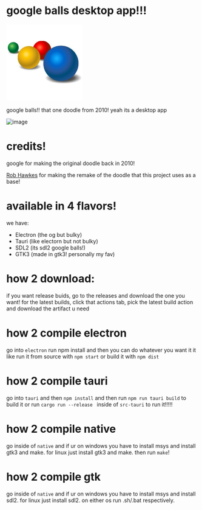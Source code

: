 # google balls desktop app!!!

<img src="balls.png" alt="google balls" width="200"/>

google balls!! that one doodle from 2010! yeah its a desktop app

<img width="802" height="632" alt="image" src="https://github.com/user-attachments/assets/d57395c8-8e59-4b80-a463-c3799a636f1e" />

# credits!
google for making the original doodle back in 2010!

[Rob Hawkes](https://github.com/robhawkes) for making the remake of the doodle that this project uses as a base!

# available in 4 flavors!
we have:
- Electron (the og but bulky)
- Tauri (like electorn but not bulky)
- SDL2 (its sdl2 google balls!)
- GTK3 (made in gtk3! personally my fav)

# how 2 download:
if you want release buids, go to the releases and download the one you want! for the latest builds, click that actions tab, pick the latest build action and download the artifact u need

# how 2 compile electron
go into ``electron`` run npm install and then you can do whatever you want it it like run it from source with ``npm start`` or build it with ``npm dist``

# how 2 compile tauri
go into ``tauri`` and then ``npm install`` and then run ``npm run tauri build`` to build it or run ``cargo run --release
`` inside of ``src-tauri`` to run it!!!!!

# how 2 compile native
go inside of ``native`` and if ur on windows you have to install msys and install gtk3 and make. for linux just install gtk3 and make. then run ``make``!

# how 2 compile gtk
go inside of ``native`` and if ur on windows you have to install msys and install sdl2. for linux just install sdl2. on either os run .sh/.bat respectively.


